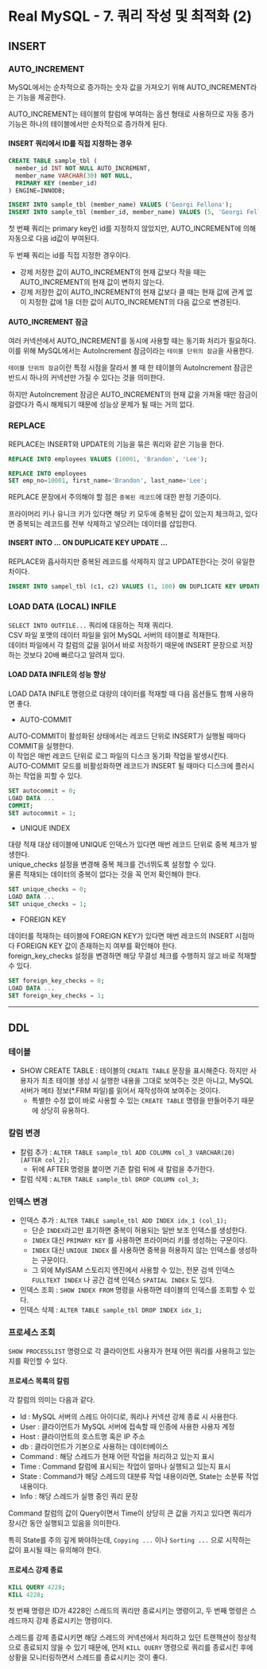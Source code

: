 # Real MySQL - 7. 쿼리 작성 및 최적화 (2)

## INSERT

### AUTO_INCREMENT

MySQL에서는 순차적으로 증가하는 숫자 값을 가져오기 위해 AUTO_INCREMENT라는 기능을 제공한다.  

AUTO_INCREMENT는 테이블의 칼럼에 부여하는 옵션 형태로 사용하므로 자동 증가 기능은 하나의 테이블에서만 순차적으로 증가하게 된다.  

#### INSERT 쿼리에서 ID를 직접 지정하는 경우

```sql
CREATE TABLE sample_tbl (
  member_id INT NOT NULL AUTO_INCREMENT,
  member_name VARCHAR(30) NOT NULL,
  PRIMARY KEY (member_id)
) ENGINE=INNODB;

INSERT INTO sample_tbl (member_name) VALUES ('Georgi Fellona');
INSERT INTO sample_tbl (member_id, member_name) VALUES (5, 'Georgi Fellona');
```

첫 번째 쿼리는 primary key인 id를 지정하지 않았지만, AUTO_INCREMENT에 의해 자동으로 다음 id값이 부여된다.  

두 번째 쿼리는 id를 직접 지정한 경우이다.  
- 강제 저장한 값이 AUTO_INCREMENT의 현재 값보다 작을 때는 AUTO_INCREMENT의 현재 값이 변하지 않는다.  
- 강제 저장한 값이 AUTO_INCREMENT의 현재 값보다 클 때는 현재 값에 관계 없이 지정한 값에 1을 더한 값이 AUTO_INCREMENT의 다음 값으로 변경된다.  

#### AUTO_INCREMENT 잠금

여러 커넥션에서 AUTO_INCREMENT를 동시에 사용할 때는 동기화 처리가 필요하다.  
이를 위해 MySQL에서는 AutoIncrement 잠금이라는 `테이블 단위의 잠금`을 사용한다.  

`테이블 단위의 잠금`이란 특정 시점을 잘라서 볼 때 한 테이블의 AutoIncrement 잠금은 반드시 하나의 커넥션만 가질 수 있다는 것을 의미한다.  

하지만 AutoIncrement 잠금은 AUTO_INCREMENT의 현재 값을 가져올 때만 잠금이 걸렸다가 즉시 해제되기 때문에 성능상 문제가 될 때는 거의 없다.  

### REPLACE

REPLACE는 INSERT와 UPDATE의 기능을 묶은 쿼리와 같은 기능을 한다.  

```sql
REPLACE INTO employees VALUES (10001, 'Brandon', 'Lee');

REPLACE INTO employees 
SET emp_no=10001, first_name='Brandon', last_name='Lee';
```

REPLACE 문장에서 주의해야 할 점은 `중복된 레코드`에 대한 판정 기준이다.  

프라이머리 키나 유니크 키가 있다면 해당 키 모두에 중복된 값이 있는지 체크하고, 있다면 중복되는 레코드를 전부 삭제하고 넣으려는 데이터를 삽입한다.  

#### INSERT INTO ... ON DUPLICATE KEY UPDATE ...

REPLACE와 흡사하지만 중복된 레코드를 삭제하지 않고 UPDATE한다는 것이 유일한 차이다.  

```sql
INSERT INTO sampel_tbl (c1, c2) VALUES (1, 100) ON DUPLICATE KEY UPDATE c2=c2+100;
```

### LOAD DATA (LOCAL) INFILE

`SELECT INTO OUTFILE...` 쿼리에 대응하는 적재 쿼리다.  
CSV 파일 포맷의 데이터 파일을 읽어 MySQL 서버의 테이블로 적재한다.  
데이터 파일에서 각 칼럼의 값을 읽어서 바로 저장하기 때문에 INSERT 문장으로 저장하는 것보다 20배 빠르다고 알려져 있다.  

#### LOAD DATA INFILE의 성능 향상

LOAD DATA INFILE 명령으로 대량의 데이터를 적재할 때 다음 옵션들도 함께 사용하면 좋다.  


- AUTO-COMMIT

AUTO-COMMIT이 활성화된 상태에서는 레코드 단위로 INSERT가 실행될 때마다 COMMIT을 실행한다.  
이 작업은 매번 레코드 단위로 로그 파일의 디스크 동기화 작업을 발생시킨다.  
AUTO-COMMIT 모드를 비활성화하면 레코드가 INSERT 될 때마다 디스크에 플러시하는 작업을 피할 수 있다.  

```sql
SET autocommit = 0;
LOAD DATA ...
COMMIT;
SET autocommit = 1;
```

- UNIQUE INDEX

대량 적재 대상 테이블에 UNIQUE 인덱스가 있다면 매번 레코드 단위로 중복 체크가 발생한다.  
unique_checks 설정을 변경해 중복 체크를 건너뛰도록 설정할 수 있다.  
물론 적재되는 데이터의 중복이 없다는 것을 꼭 먼저 확인해야 한다.  

```sql
SET unique_checks = 0;
LOAD DATA ...
SET unique_checks = 1;
```

- FOREIGN KEY

데이터를 적재하는 테이블에 FOREIGN KEY가 있다면 매번 레코드의 INSERT 시점마다 FOREIGN KEY 값이 존재하는지 여부를 확인해야 한다.  
foreign_key_checks 설정을 변경하면 해당 무결성 체크를 수행하지 않고 바로 적재할 수 있다.  

```sql
SET foreign_key_checks = 0;
LOAD DATA ...
SET foreign_key_checks = 1;
```

---

## DDL

### 테이블

- SHOW CREATE TABLE : 테이블의 `CREATE TABLE` 문장을 표시해준다. 하지만 사용자가 최초 테이블 생성 시 실행한 내용을 그대로 보여주는 것은 아니고, MySQL 서버가 메타 정보(*.FRM 파일)를 읽어서 재작성하여 보여주는 것이다.
	- 특별한 수정 없이 바로 사용할 수 있는 `CREATE TABLE` 명령을 만들어주기 때문에 상당히 유용하다.

### 칼럼 변경

- 칼럼 추가 : `ALTER TABLE sample_tbl ADD COLUMN col_3 VARCHAR(20) [AFTER col_2];` 
	- 뒤에 AFTER 명령을 붙이면 기존 칼럼 뒤에 새 칼럼을 추가한다.
- 칼럼 삭제 : `ALTER TABLE sample_tbl DROP COLUMN col_3;`

### 인덱스 변경

- 인덱스 추가 : `ALTER TABLE sample_tbl ADD INDEX idx_1 (col_1);`
	- 단순  `INDEX`라고만 표기하면 중복이 허용되는 일반 보조 인덱스를 생성한다.
	- `INDEX` 대신 `PRIMARY KEY` 를 사용하면 프라이머리 키를 생성하는 구문이다.
	- `INDEX` 대신 `UNIQUE INDEX` 를 사용하면 중복을 허용하지 않는 인덱스를 생성하는 구문이다.
	- 그 외에 MyISAM 스토리지 엔진에서 사용할 수 있는, 전문 검색 인덱스 `FULLTEXT INDEX` 나 공간 검색 인덱스 `SPATIAL INDEX` 도 있다.
- 인덱스 조회 : `SHOW INDEX FROM` 명령을 사용하면 테이블의 인덱스를 조회할 수 있다.
- 인덱스 삭제 : `ALTER TABLE sample_tbl DROP INDEX idx_1;`

### 프로세스 조회

`SHOW PROCESSLIST` 명령으로 각 클라이언트 사용자가 현재 어떤 쿼리를 사용하고 있는지를 확인할 수 있다.  

#### 프로세스 목록의 칼럼

각 칼럼의 의미는 다음과 같다.  

- Id : MySQL 서버의 스레드 아이디로, 쿼리나 커넥션 강제 종료 시 사용한다.
- User : 클라이언트가 MySQL 서버에 접속할 때 인증에 사용한 사용자 계정
- Host : 클라이언트의 호스트명 혹은 IP 주소
- db : 클라이언트가 기본으로 사용하는 데이터베이스
- Command : 해당 스레드가 현재 어떤 작업을 처리하고 있는지 표시
- Time : Command 칼럼에 표시되는 작업이 얼마나 실행되고 있는지 표시
- State : Command가 해당 스레드의 대분류 작업 내용이라면, State는 소분류 작업 내용이다.
- Info : 해당 스레드가 실행 중인 쿼리 문장

Command 칼럼의 값이 Query이면서 Time이 상당히 큰 값을 가지고 있다면 쿼리가 장시간 동안 실행되고 있음을 의미한다.  

특히 State를 주의 깊게 봐야하는데, `Copying ...` 이나 `Sorting ...` 으로 시작하는 값이 표시될 때는 유의해야 한다.  

#### 프로세스 강제 종료

```sql
KILL QUERY 4228;
KILL 4228;
```

첫 번째 명령은 ID가 4228인 스레드의 쿼리만 종료시키는 명령이고, 두 번째 명령은 스레드까지 강제 종료시키는 명령이다.  

스레드를 강제 종료시키면 해당 스레드의 커넥션에서 처리하고 있던 트랜잭션이 정상적으로 종료되지 않을 수 있기 때문에, 먼저 `KILL QUERY` 명령으로 쿼리를 종료시킨 후에 상황을 모니터링하면서 스레드를 종료시키는 것이 좋다.  

